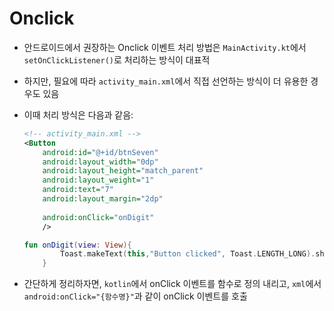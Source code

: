 # Onclick

- 안드로이드에서 권장하는 Onclick 이벤트 처리 방법은 `MainActivity.kt`에서 `setOnClickListener()`로 처리하는 방식이 대표적

- 하지만, 필요에 따라 `activity_main.xml`에서 직접 선언하는 방식이 더 유용한 경우도 있음

- 이때 처리 방식은 다음과 같음:

  ```xml
  <!-- activity_main.xml -->
  <Button
      android:id="@+id/btnSeven"
      android:layout_width="0dp"
      android:layout_height="match_parent"
      android:layout_weight="1"
      android:text="7"
      android:layout_margin="2dp"
      
      android:onClick="onDigit"
      />
  ```

  ```kotlin
  fun onDigit(view: View){
          Toast.makeText(this,"Button clicked", Toast.LENGTH_LONG).show()
      }
  ```

- 간단하게 정리하자면, `kotlin`에서 onClick 이벤트를 함수로 정의 내리고, `xml`에서 `android:onClick="{함수명}"`과 같이 onClick 이벤트를 호출